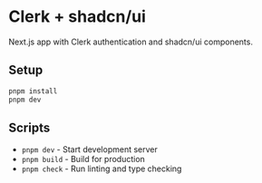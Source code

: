 # Clerk + shadcn/ui

Next.js app with Clerk authentication and shadcn/ui components.

## Setup

```bash
pnpm install
pnpm dev
```

## Scripts

- `pnpm dev` - Start development server
- `pnpm build` - Build for production
- `pnpm check` - Run linting and type checking